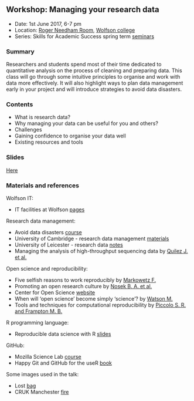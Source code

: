 
## Workshop: Managing your research data

- Date: 1st June 2017, 6-7 pm
- Location: [Roger Needham Room](http://www.wolfson.cam.ac.uk/tour/chancellorscentre), [Wolfson college](https://goo.gl/maps/aR6a5FWrLoR2)
- Series: Skills for Academic Success spring term [seminars](http://www.wolfson.cam.ac.uk/study-skills)


### Summary

Researchers and students spend most of their time dedicated to quantitative analysis on the process of cleaning and preparing data. This class will go through some intuitive principles to organise and work with data more effectively. It will also highlight ways to plan data management early in your project and will introduce strategies to avoid data disasters.


### Contents

- What is research data?
- Why managing your data can be useful for you and others?
- Challenges
- Gaining confidence to organise your data well
- Existing resources and tools


### Slides

[Here](slides.pdf)


### Materials and references

Wolfson IT:

- IT facilities at Wolfson [pages](http://www.wolfson.cam.ac.uk/Computers)

Research data management:

- Avoid data disasters [course](http://bioinformatics-core-shared-training.github.io//avoid-data-disaster/)
- University of Cambridge - research data management [materials](http://www.data.cam.ac.uk/)
- University of Leicester - research data [notes](http://www2.le.ac.uk/services/research-data/rdm/what-is-rdm/research-data)
- Managing the analysis of high-throughput sequencing data by [Quilez J. et al.](http://biorxiv.org/content/early/2017/05/10/136358)

Open science and reproducibility:

- Five selfish reasons to work reproducibly by [Markowetz F.](https://genomebiology.biomedcentral.com/articles/10.1186/s13059-015-0850-7)
- Promoting an open research culture by [Nosek B. A. et al.](http://science.sciencemag.org/content/348/6242/1422)
- Center for Open Science [website](https://cos.io/)
- When will ‘open science’ become simply ‘science’? by [Watson M.](https://genomebiology.biomedcentral.com/articles/10.1186/s13059-015-0669-2)
- Tools and techniques for computational reproducibility by [Piccolo S. R. and Frampton M. B.](https://gigascience.biomedcentral.com/articles/10.1186/s13742-016-0135-4)

R programming language:

- Reproducible data science with R [slides](https://www.slideshare.net/RevolutionAnalytics/reproducible-data-science-with-r)

GitHub:

- Mozilla Science Lab [course](https://kirstiejane.github.io/friendly-github-intro/)
- Happy Git and GitHub for the useR [book](http://happygitwithr.com/)

Some images used in the talk:

- Lost [bag](https://blogs.ch.cam.ac.uk/pmr/2011/08/01/why-you-need-a-data-management-plan/)
- CRUK Manchester [fire](http://www.itv.com/news/granada/2017-04-26/fire-breaks-out-at-manchester-christie-cancer-research-building/)

